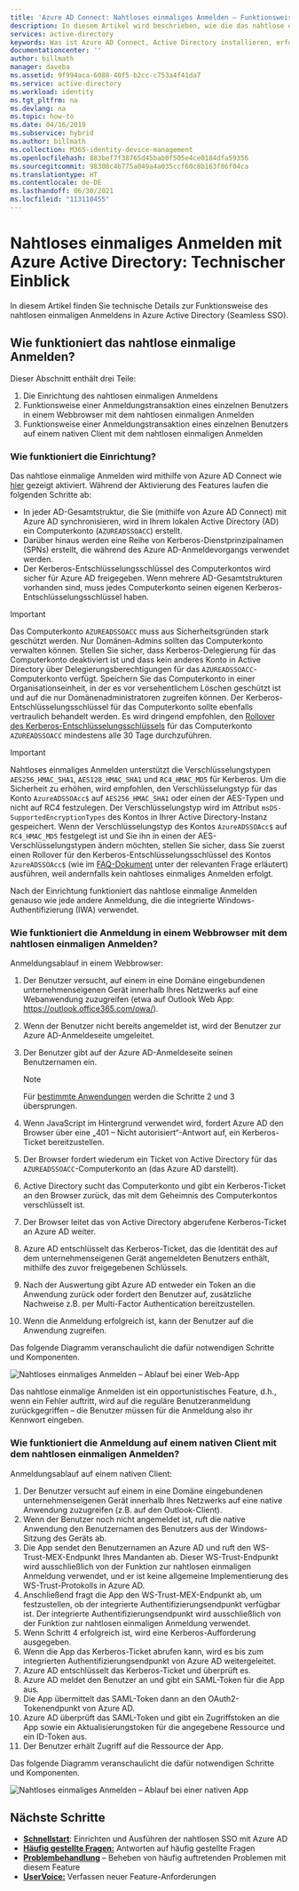 ```yaml
---
title: 'Azure AD Connect: Nahtloses einmaliges Anmelden – Funktionsweise | Microsoft-Dokumentation'
description: In diesem Artikel wird beschrieben, wie die das nahtlose einmalige Anmelden in Azure Active Directory funktioniert.
services: active-directory
keywords: Was ist Azure AD Connect, Active Directory installieren, erforderliche Komponenten für Azure AD, SSO, Single Sign-On, einmaliges Anmelden
documentationcenter: ''
author: billmath
manager: daveba
ms.assetid: 9f994aca-6088-40f5-b2cc-c753a4f41da7
ms.service: active-directory
ms.workload: identity
ms.tgt_pltfrm: na
ms.devlang: na
ms.topic: how-to
ms.date: 04/16/2019
ms.subservice: hybrid
ms.author: billmath
ms.collection: M365-identity-device-management
ms.openlocfilehash: 883bef7f38765d45bab0f505e4ce0184dfa59356
ms.sourcegitcommit: 98308c4b775a049a4a035ccf60c8b163f86f04ca
ms.translationtype: HT
ms.contentlocale: de-DE
ms.lasthandoff: 06/30/2021
ms.locfileid: "113110455"
---
```

# <a name="azure-active-directory-seamless-single-sign-on-technical-deep-dive"></a>Nahtloses einmaliges Anmelden mit Azure Active Directory: Technischer Einblick

In diesem Artikel finden Sie technische Details zur Funktionsweise des nahtlosen einmaligen Anmeldens in Azure Active Directory (Seamless SSO).

## <a name="how-does-seamless-sso-work"></a>Wie funktioniert das nahtlose einmalige Anmelden?

Dieser Abschnitt enthält drei Teile:

1. Die Einrichtung des nahtlosen einmaligen Anmeldens
2. Funktionsweise einer Anmeldungstransaktion eines einzelnen Benutzers in einem Webbrowser mit dem nahtlosen einmaligen Anmelden
3. Funktionsweise einer Anmeldungstransaktion eines einzelnen Benutzers auf einem nativen Client mit dem nahtlosen einmaligen Anmelden

### <a name="how-does-set-up-work"></a>Wie funktioniert die Einrichtung?

Das nahtlose einmalige Anmelden wird mithilfe von Azure AD Connect wie [hier](how-to-connect-sso-quick-start.md) gezeigt aktiviert. Während der Aktivierung des Features laufen die folgenden Schritte ab:

- In jeder AD-Gesamtstruktur, die Sie (mithilfe von Azure AD Connect) mit Azure AD synchronisieren, wird in Ihrem lokalen Active Directory (AD) ein Computerkonto (`AZUREADSSOACC`) erstellt.
- Darüber hinaus werden eine Reihe von Kerberos-Dienstprinzipalnamen (SPNs) erstellt, die während des Azure AD-Anmeldevorgangs verwendet werden.
- Der Kerberos-Entschlüsselungsschlüssel des Computerkontos wird sicher für Azure AD freigegeben. Wenn mehrere AD-Gesamtstrukturen vorhanden sind, muss jedes Computerkonto seinen eigenen Kerberos-Entschlüsselungsschlüssel haben.

>[!IMPORTANT]
> Das Computerkonto `AZUREADSSOACC` muss aus Sicherheitsgründen stark geschützt werden. Nur Domänen-Admins sollten das Computerkonto verwalten können. Stellen Sie sicher, dass Kerberos-Delegierung für das Computerkonto deaktiviert ist und dass kein anderes Konto in Active Directory über Delegierungsberechtigungen für das `AZUREADSSOACC`-Computerkonto verfügt. Speichern Sie das Computerkonto in einer Organisationseinheit, in der es vor versehentlichem Löschen geschützt ist und auf die nur Domänenadministratoren zugreifen können. Der Kerberos-Entschlüsselungsschlüssel für das Computerkonto sollte ebenfalls vertraulich behandelt werden. Es wird dringend empfohlen, den [Rollover des Kerberos-Entschlüsselungsschlüssels](how-to-connect-sso-faq.yml) für das Computerkonto `AZUREADSSOACC` mindestens alle 30 Tage durchzuführen.

>[!IMPORTANT]
> Nahtloses einmaliges Anmelden unterstützt die Verschlüsselungstypen `AES256_HMAC_SHA1`, `AES128_HMAC_SHA1` und `RC4_HMAC_MD5` für Kerberos. Um die Sicherheit zu erhöhen, wird empfohlen, den Verschlüsselungstyp für das Konto `AzureADSSOAcc$` auf `AES256_HMAC_SHA1` oder einen der AES-Typen und nicht auf RC4 festzulegen. Der Verschlüsselungstyp wird im Attribut `msDS-SupportedEncryptionTypes` des Kontos in Ihrer Active Directory-Instanz gespeichert.  Wenn der Verschlüsselungstyp des Kontos `AzureADSSOAcc$` auf `RC4_HMAC_MD5` festgelegt ist und Sie ihn in einen der AES-Verschlüsselungstypen ändern möchten, stellen Sie sicher, dass Sie zuerst einen Rollover für den Kerberos-Entschlüsselungsschlüssel des Kontos `AzureADSSOAcc$` (wie im [FAQ-Dokument](how-to-connect-sso-faq.yml) unter der relevanten Frage erläutert) ausführen, weil andernfalls kein nahtloses einmaliges Anmelden erfolgt.

Nach der Einrichtung funktioniert das nahtlose einmalige Anmelden genauso wie jede andere Anmeldung, die die integrierte Windows-Authentifizierung (IWA) verwendet.

### <a name="how-does-sign-in-on-a-web-browser-with-seamless-sso-work"></a>Wie funktioniert die Anmeldung in einem Webbrowser mit dem nahtlosen einmaligen Anmelden?

Anmeldungsablauf in einem Webbrowser:

1. Der Benutzer versucht, auf einem in eine Domäne eingebundenen unternehmenseigenen Gerät innerhalb Ihres Netzwerks auf eine Webanwendung zuzugreifen (etwa auf Outlook Web App: https://outlook.office365.com/owa/).
2. Wenn der Benutzer nicht bereits angemeldet ist, wird der Benutzer zur Azure AD-Anmeldeseite umgeleitet.
3. Der Benutzer gibt auf der Azure AD-Anmeldeseite seinen Benutzernamen ein.

   >[!NOTE]
   >Für [bestimmte Anwendungen](./how-to-connect-sso-faq.yml) werden die Schritte 2 und 3 übersprungen.

4. Wenn JavaScript im Hintergrund verwendet wird, fordert Azure AD den Browser über eine „401 – Nicht autorisiert“-Antwort auf, ein Kerberos-Ticket bereitzustellen.
5. Der Browser fordert wiederum ein Ticket von Active Directory für das `AZUREADSSOACC`-Computerkonto an (das Azure AD darstellt).
6. Active Directory sucht das Computerkonto und gibt ein Kerberos-Ticket an den Browser zurück, das mit dem Geheimnis des Computerkontos verschlüsselt ist.
7. Der Browser leitet das von Active Directory abgerufene Kerberos-Ticket an Azure AD weiter.
8. Azure AD entschlüsselt das Kerberos-Ticket, das die Identität des auf dem unternehmenseigenen Gerät angemeldeten Benutzers enthält, mithilfe des zuvor freigegebenen Schlüssels.
9. Nach der Auswertung gibt Azure AD entweder ein Token an die Anwendung zurück oder fordert den Benutzer auf, zusätzliche Nachweise z.B. per Multi-Factor Authentication bereitzustellen.
10. Wenn die Anmeldung erfolgreich ist, kann der Benutzer auf die Anwendung zugreifen.

Das folgende Diagramm veranschaulicht die dafür notwendigen Schritte und Komponenten.

![Nahtloses einmaliges Anmelden – Ablauf bei einer Web-App](./media/how-to-connect-sso-how-it-works/sso2.png)

Das nahtlose einmalige Anmelden ist ein opportunistisches Feature, d.h., wenn ein Fehler auftritt, wird auf die reguläre Benutzeranmeldung zurückgegriffen – die Benutzer müssen für die Anmeldung also ihr Kennwort eingeben.

### <a name="how-does-sign-in-on-a-native-client-with-seamless-sso-work"></a>Wie funktioniert die Anmeldung auf einem nativen Client mit dem nahtlosen einmaligen Anmelden?

Anmeldungsablauf auf einem nativen Client:

1. Der Benutzer versucht auf einem in eine Domäne eingebundenen unternehmenseigenen Gerät innerhalb Ihres Netzwerks auf eine native Anwendung zuzugreifen (z.B. auf den Outlook-Client).
2. Wenn der Benutzer noch nicht angemeldet ist, ruft die native Anwendung den Benutzernamen des Benutzers aus der Windows-Sitzung des Geräts ab.
3. Die App sendet den Benutzernamen an Azure AD und ruft den WS-Trust-MEX-Endpunkt Ihres Mandanten ab. Dieser WS-Trust-Endpunkt wird ausschließlich von der Funktion zur nahtlosen einmaligen Anmeldung verwendet, und er ist keine allgemeine Implementierung des WS-Trust-Protokolls in Azure AD.
4. Anschließend fragt die App den WS-Trust-MEX-Endpunkt ab, um festzustellen, ob der integrierte Authentifizierungsendpunkt verfügbar ist. Der integrierte Authentifizierungsendpunkt wird ausschließlich von der Funktion zur nahtlosen einmaligen Anmeldung verwendet.
5. Wenn Schritt 4 erfolgreich ist, wird eine Kerberos-Aufforderung ausgegeben.
6. Wenn die App das Kerberos-Ticket abrufen kann, wird es bis zum integrierten Authentifizierungsendpunkt von Azure AD weitergeleitet.
7. Azure AD entschlüsselt das Kerberos-Ticket und überprüft es.
8. Azure AD meldet den Benutzer an und gibt ein SAML-Token für die App aus.
9. Die App übermittelt das SAML-Token dann an den OAuth2-Tokenendpunkt von Azure AD.
10. Azure AD überprüft das SAML-Token und gibt ein Zugriffstoken an die App sowie ein Aktualisierungstoken für die angegebene Ressource und ein ID-Token aus.
11. Der Benutzer erhält Zugriff auf die Ressource der App.

Das folgende Diagramm veranschaulicht die dafür notwendigen Schritte und Komponenten.

![Nahtloses einmaliges Anmelden – Ablauf bei einer nativen App](./media/how-to-connect-sso-how-it-works/sso14.png)

## <a name="next-steps"></a>Nächste Schritte

- [**Schnellstart**](how-to-connect-sso-quick-start.md): Einrichten und Ausführen der nahtlosen SSO mit Azure AD
- [**Häufig gestellte Fragen:**](how-to-connect-sso-faq.yml) Antworten auf häufig gestellte Fragen
- [**Problembehandlung**](tshoot-connect-sso.md) – Beheben von häufig auftretenden Problemen mit diesem Feature
- [**UserVoice:**](https://feedback.azure.com/forums/169401-azure-active-directory/category/160611-directory-synchronization-aad-connect) Verfassen neuer Feature-Anforderungen
